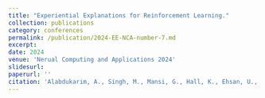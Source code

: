 ```yaml
---
title: "Experiential Explanations for Reinforcement Learning."
collection: publications
category: conferences
permalink: /publication/2024-EE-NCA-number-7.md
excerpt:
date: 2024
venue: 'Nerual Computing and Applications 2024'
slidesurl:
paperurl: ''
citation: 'Alabdukarim, A., Singh, M., Mansi, G., Hall, K., Ehsan, U., and Riedl, M. Experiential Explanations for Reinforcement Learning. Nerual Computing and Applications 2024'
---
```

